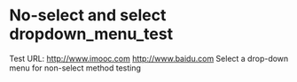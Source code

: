 # No-select and select dropdown_menu_test
Test URL: http://www.imooc.com 
          http://www.baidu.com
Select a drop-down menu for non-select method testing

